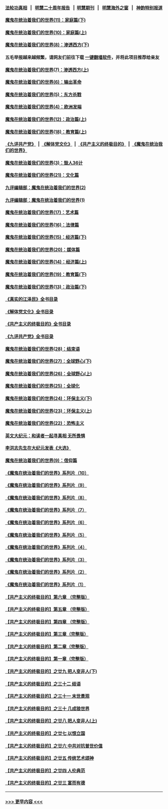 #### [法轮功真相](https://github.com/gfw-breaker/truth/blob/master/README.md?t=0) &nbsp;&nbsp;|&nbsp;&nbsp; [明慧二十周年报告](https://github.com/gfw-breaker/mh-reports/blob/master/README.md?t=0) &nbsp;&nbsp;|&nbsp;&nbsp;[明慧期刊](https://github.com/gfw-breaker/mh-qikan) &nbsp;&nbsp;|&nbsp;&nbsp; [明慧海外之窗](https://github.com/gfw-breaker/mh-news/blob/master/README.md?t=0) &nbsp;&nbsp;|&nbsp;&nbsp; [神韵特别报道](https://github.com/gfw-breaker/mh-news/blob/master/shenyun.md?t=0)
#### [魔鬼在统治着我们的世界(11)：家庭篇(下)](../pages/nsc422/n10440961.md?t=12170450) 
#### [魔鬼在统治着我们的世界(10)：家庭篇(上)](../pages/nsc422/n10435448.md?t=12170450) 
#### [魔鬼在统治着我们的世界(8)：渗透西方(下)](../pages/nsc422/n10429603.md?t=12170450) 
#### 五毛举报越来越频繁，请网友们前往下载 [一键翻墙软件](https://github.com/gfw-breaker/ssr-accounts)，并将此项目推荐给亲友
#### [魔鬼在统治着我们的世界(7)：渗透西方(上)](../pages/nsc422/n10426013.md?t=12170450) 
#### [魔鬼在统治着我们的世界(6)：输出革命](../pages/nsc422/n10421536.md?t=12170450) 
#### [魔鬼在统治着我们的世界(5)：东方杀戮](../pages/nsc422/n10417707.md?t=12170450) 
#### [魔鬼在统治着我们的世界(4)：欧洲发端](../pages/nsc422/n10414890.md?t=12170450) 
#### [魔鬼在统治着我们的世界(12)：政治篇(上)](../pages/nsc422/n10444576.md?t=12170450) 
#### [魔鬼在统治着我们的世界(18)：教育篇(上)](../pages/nsc422/n10526970.md?t=12170450) 
#### [《九评共产党》](https://github.com/begood0513/9ping.md/blob/master/README.md) &nbsp;|&nbsp; [《解体党文化》](../../../../jtdwh.md/blob/master/README.md)  &nbsp;|&nbsp; [《共产主义的终极目的》](../../../../gczydzjmd.md/blob/master/README.md) &nbsp;|&nbsp; [《魔鬼在统治我们的世界》](../../../../mgztzwmdsj.md/blob/master/README.md) 
#### [魔鬼在统治着我们的世界(3)：毁人36计](../pages/nsc422/n10411583.md?t=12170450) 
#### [魔鬼在统治着我们的世界(21)：文化篇](../pages/nsc422/n10597706.md?t=12170450) 
#### [九评编辑部：魔鬼在统治着我们的世界(2)](../pages/nsc422/n10410036.md?t=12170450) 
#### [九评编辑部：魔鬼在统治着我们的世界(1)](../pages/nsc422/n10406825.md?t=12170450) 
#### [魔鬼在统治着我们的世界(17)：艺术篇](../pages/nsc422/n10499093.md?t=12170450) 
#### [魔鬼在统治着我们的世界(16)：法律篇](../pages/nsc422/n10485969.md?t=12170450) 
#### [魔鬼在统治着我们的世界(15)：经济篇(下)](../pages/nsc422/n10469975.md?t=12170450) 
#### [魔鬼在统治着我们的世界(20)：媒体篇](../pages/nsc422/n10586579.md?t=12170450) 
#### [魔鬼在统治着我们的世界(14)：经济篇(上)](../pages/nsc422/n10457370.md?t=12170450) 
#### [魔鬼在统治着我们的世界(19)：教育篇(下)](../pages/nsc422/n10564808.md?t=12170450) 
#### [魔鬼在统治着我们的世界(13)：政治篇(下)](../pages/nsc422/n10448270.md?t=12170450) 
#### [《真实的江泽民》全书目录](../pages/nsc422/n13721399.md?t=12170450) 
#### [《解体党文化》全书目录](../pages/nsc422/n13721157.md?t=12170450) 
#### [《共产主义的终极目的》全书目录](../pages/nsc422/n13721048.md?t=12170450) 
#### [《九评共产党》全书目录](../pages/nsc422/n13708085.md?t=12170450) 
#### [魔鬼在统治着我们的世界(28)：结束语](../pages/nsc422/n10936246.md?t=12170450) 
#### [魔鬼在统治着我们的世界(27)：全球野心(下)](../pages/nsc422/n10928319.md?t=12170450) 
#### [魔鬼在统治着我们的世界(26)：全球野心(上)](../pages/nsc422/n10900318.md?t=12170450) 
#### [魔鬼在统治着我们的世界(25)：全球化](../pages/nsc422/n10788205.md?t=12170450) 
#### [魔鬼在统治着我们的世界(24)：环保主义(下)](../pages/nsc422/n10695307.md?t=12170450) 
#### [魔鬼在统治着我们的世界(23)：环保主义(上)](../pages/nsc422/n10688613.md?t=12170450) 
#### [魔鬼在统治着我们的世界(22)：恐怖主义](../pages/nsc422/n10614727.md?t=12170450) 
#### [英文大纪元：和读者一起寻真相 无所畏惧](../pages/nsc422/n12542027.md?t=12170450) 
#### [李洪志先生在大纪元发表《大选》](../pages/nsc422/n12534746.md?t=12170450) 
#### [魔鬼在统治着我们的世界(9)：信仰篇](../pages/nsc422/n10432159.md?t=12170450) 
#### [《魔鬼在统治着我们的世界》系列片（10）](../pages/nsc422/n12292670.md?t=12170450) 
#### [《魔鬼在统治着我们的世界》系列片（9）](../pages/nsc422/n12290859.md?t=12170450) 
#### [《魔鬼在统治着我们的世界》系列片（8）](../pages/nsc422/n12287445.md?t=12170450) 
#### [《魔鬼在统治着我们的世界》系列片（7）](../pages/nsc422/n12283425.md?t=12170450) 
#### [《魔鬼在统治着我们的世界》系列片（6）](../pages/nsc422/n12282314.md?t=12170450) 
#### [《魔鬼在统治着我们的世界》系列片（5）](../pages/nsc422/n12281419.md?t=12170450) 
#### [《魔鬼在统治着我们的世界》系列片（4）](../pages/nsc422/n12274024.md?t=12170450) 
#### [《魔鬼在统治着我们的世界》系列片（3）](../pages/nsc422/n12271322.md?t=12170450) 
#### [《魔鬼在统治着我们的世界》系列片（2）](../pages/nsc422/n12269049.md?t=12170450) 
#### [《魔鬼在统治着我们的世界》系列片（1）](../pages/nsc422/n12267575.md?t=12170450) 
#### [【共产主义的终极目的】第六章 （完整版）](../pages/nsc422/n11428913.md?t=12170450) 
#### [【共产主义的终极目的】第五章 （完整版）](../pages/nsc422/n11428912.md?t=12170450) 
#### [【共产主义的终极目的】第四章 （完整版）](../pages/nsc422/n11428907.md?t=12170450) 
#### [【共产主义的终极目的】第三章（完整版）](../pages/nsc422/n11428848.md?t=12170450) 
#### [【共产主义的终极目的】第二章（完整版）](../pages/nsc422/n11428831.md?t=12170450) 
#### [【共产主义的终极目的】第一章（完整版）](../pages/nsc422/n11417651.md?t=12170450) 
#### [【共产主义的终极目的】之廿九 把人变非人(下)](../pages/nsc422/n11344140.md?t=12170450) 
#### [【共产主义的终极目的】之三十二 结语](../pages/nsc422/n11360535.md?t=12170450) 
#### [【共产主义的终极目的】之三十一 末世景观](../pages/nsc422/n11351129.md?t=12170450) 
#### [【共产主义的终极目的】之三十 几成狼世界](../pages/nsc422/n11348280.md?t=12170450) 
#### [【共产主义的终极目的】之廿八 把人变非人(上)](../pages/nsc422/n11340492.md?t=12170450) 
#### [【共产主义的终极目的】之廿七 以恨立国](../pages/nsc422/n11336944.md?t=12170450) 
#### [【共产主义的终极目的】之廿六 中共对抗普世价值](../pages/nsc422/n11324785.md?t=12170450) 
#### [【共产主义的终极目的】之廿五 传统艺术颂神](../pages/nsc422/n11296396.md?t=12170450) 
#### [【共产主义的终极目的】之廿四 人伦典范](../pages/nsc422/n11296397.md?t=12170450) 
#### [【共产主义的终极目的】之廿三 富而有德](../pages/nsc422/n11283598.md?t=12170450) 

----
#### [ >>> 更早内容 <<< ](../indexes/nsc422-earlier.md)
